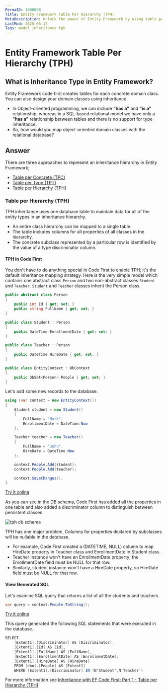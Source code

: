 ```yaml
---
PermaID: 1000088
Title: Entity Framework Table Per Hierarchy (TPH)
MetaDescription: Unlock the power of Entity Framework by using table per hierarchy inheritance. Learn what a TPH is and how to use this approach.
LastMod: 2025-06-17
Tags: model inheritance tph
---
```


# Entity Framework Table Per Hierarchy (TPH)

## What is Inheritance Type in Entity Framework?  

Entity Framework code first creates tables for each concrete domain class. You can also design your domain classes using inheritance. 

 - In Object-oriented programming, we can include **"has a"** and **"is a"** relationship, whereas in a SQL-based relational model we have only a **"has a"** relationship between tables and there is no support for type inheritance.
 - So, how would you map object-oriented domain classes with the relational database?

## Answer

There are three approaches to represent an inheritance hierarchy in Entity Framework;

 - [Table per Concrete (TPC)](/tpc) 
 - [Table per Type (TPT)](/tpt)
 - [Table per Hierarchy (TPH)](/tph)

### Table per Hierarchy (TPH) 

TPH inheritance uses one database table to maintain data for all of the entity types in an inheritance hierarchy.

 - An entire class hierarchy can be mapped to a single table. 
 - The table includes columns for all properties of all classes in the hierarchy. 
 - The concrete subclass represented by a particular row is identified by the value of a type discriminator column. 

#### TPH in Code First

You don't have to do anything special in Code First to enable TPH; it's the default inheritance mapping strategy. Here is the very simple model which contains one abstract class `Person` and two non-abstract classes `Student` and `Teacher`. `Student` and `Teacher` classes inherit the Person class.

```csharp
public abstract class Person
{
    public int Id { get; set; }
    public string FullName { get; set; }
}

public class Student : Person
{
    public DateTime EnrollmentDate { get; set; }
}

public class Teacher : Person
{
    public DateTime HireDate { get; set; }
}

public class EntityContext : DbContext
{
    public DbSet<Person> People { get; set; }
}
```

Let's add some new records to the database.


```csharp
using (var context = new EntityContext())
{
    Student student = new Student()
    {
        FullName = "Mark",
        EnrollmentDate = DateTime.Now
    };

    Teacher teacher = new Teacher()
    {
        FullName = "John",
        HireDate = DateTime.Now
    };

    context.People.Add(student);
    context.People.Add(teacher);

    context.SaveChanges();
}
```
[Try it online](https://dotnetfiddle.net/ZqCM2Q)

As you can see in the DB schema, Code First has added all the properties in one table and also added a discriminator column to distinguish between persistent classes. 

<img src="https://raw.githubusercontent.com/zzzprojects/EntityFramework-FAQ/master/docs/images/tph-db-schema.png" alt="tph db schema">

TPH has one major problem, Columns for properties declared by subclasses will be nullable in the database.

 - For example, Code First created a (DATETIME, NULL) column to map HireDate property in Teacher class and EnrollmentDate in Student class.
 - Teacher instance won't have an EnrollmentDate property; the EnrollmentDate field must be NULL for that row.
 - Similarly, student instance won't have a HireDate property, so HireDate field must be NULL for that row.

#### View Generated SQL

Let's examine SQL query that returns a list of all the students and teachers.

```csharp
var query = context.People.ToString();
```
[Try it online](https://dotnetfiddle.net/QcKqqG)

This query generated the following SQL statements that were executed in the database.


```csharp
SELECT 
    [Extent1].[Discriminator] AS [Discriminator], 
    [Extent1].[Id] AS [Id], 
    [Extent1].[FullName] AS [FullName], 
    [Extent1].[EnrollmentDate] AS [EnrollmentDate], 
    [Extent1].[HireDate] AS [HireDate]
    FROM [dbo].[People] AS [Extent1]
    WHERE [Extent1].[Discriminator] IN (N'Student',N'Teacher')
```

For more information see [Inheritance with EF Code First: Part 1 - Table per Hierarchy (TPH)](https://weblogs.asp.net/manavi/inheritance-mapping-strategies-with-entity-framework-code-first-ctp5-part-1-table-per-hierarchy-tph)